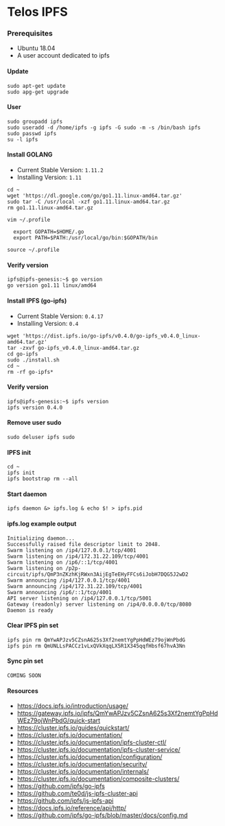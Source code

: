 # Telos IPFS

### Prerequisites
 - Ubuntu 18.04
 - A user account dedicated to ipfs

#### Update
```
sudo apt-get update
sudo apg-get upgrade
```

#### User
```
sudo groupadd ipfs
sudo useradd -d /home/ipfs -g ipfs -G sudo -m -s /bin/bash ipfs
sudo passwd ipfs
su -l ipfs
```

#### Install GOLANG
- Current Stable Version: `1.11.2`
- Installing Version: `1.11`

```
cd ~
wget 'https://dl.google.com/go/go1.11.linux-amd64.tar.gz'
sudo tar -C /usr/local -xzf go1.11.linux-amd64.tar.gz
rm go1.11.linux-amd64.tar.gz
```
`vim ~/.profile`
```
  export GOPATH=$HOME/.go
  export PATH=$PATH:/usr/local/go/bin:$GOPATH/bin
```
`source ~/.profile`

#### Verify version
```
ipfs@ipfs-genesis:~$ go version
go version go1.11 linux/amd64
```

#### Install IPFS (go-ipfs)
- Current Stable Version: `0.4.17`
- Installing Version: `0.4`

```
wget 'https://dist.ipfs.io/go-ipfs/v0.4.0/go-ipfs_v0.4.0_linux-amd64.tar.gz'
tar -zxvf go-ipfs_v0.4.0_linux-amd64.tar.gz
cd go-ipfs
sudo ./install.sh
cd ~
rm -rf go-ipfs*
```
#### Verify version
```
ipfs@ipfs-genesis:~$ ipfs version
ipfs version 0.4.0
```


#### Remove user sudo
`sudo deluser ipfs sudo`

#### IPFS init
```
cd ~
ipfs init
ipfs bootstrap rm --all
```

#### Start daemon
```
ipfs daemon &> ipfs.log & echo $! > ipfs.pid
```

#### ipfs.log example output
```
Initializing daemon...
Successfully raised file descriptor limit to 2048.
Swarm listening on /ip4/127.0.0.1/tcp/4001
Swarm listening on /ip4/172.31.22.109/tcp/4001
Swarm listening on /ip6/::1/tcp/4001
Swarm listening on /p2p-circuit/ipfs/QmP3nZKzhKjRWxn3AijEgTeEHyFFCs6iJobH7DQG5J2wD2
Swarm announcing /ip4/127.0.0.1/tcp/4001
Swarm announcing /ip4/172.31.22.109/tcp/4001
Swarm announcing /ip6/::1/tcp/4001
API server listening on /ip4/127.0.0.1/tcp/5001
Gateway (readonly) server listening on /ip4/0.0.0.0/tcp/8080
Daemon is ready
```

#### Clear IPFS pin set
```
ipfs pin rm QmYwAPJzv5CZsnA625s3Xf2nemtYgPpHdWEz79ojWnPbdG
ipfs pin rm QmUNLLsPACCz1vLxQVkXqqLX5R1X345qqfHbsf67hvA3Nn
```

#### Sync pin set
`COMING SOON`

#### Resources
 - https://docs.ipfs.io/introduction/usage/
 - https://gateway.ipfs.io/ipfs/QmYwAPJzv5CZsnA625s3Xf2nemtYgPpHdWEz79ojWnPbdG/quick-start
 - https://cluster.ipfs.io/guides/quickstart/
 - https://cluster.ipfs.io/documentation/
 - https://cluster.ipfs.io/documentation/ipfs-cluster-ctl/
 - https://cluster.ipfs.io/documentation/ipfs-cluster-service/
 - https://cluster.ipfs.io/documentation/configuration/
 - https://cluster.ipfs.io/documentation/security/
 - https://cluster.ipfs.io/documentation/internals/
 - https://cluster.ipfs.io/documentation/composite-clusters/
 - https://github.com/ipfs/go-ipfs
 - https://github.com/te0d/js-ipfs-cluster-api
 - https://github.com/ipfs/js-ipfs-api
 - https://docs.ipfs.io/reference/api/http/
 - https://github.com/ipfs/go-ipfs/blob/master/docs/config.md
